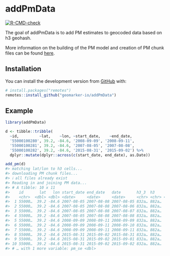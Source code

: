 
<!-- README.md is generated from README.Rmd. Please edit that file -->

# addPmData

<!-- badges: start -->

[![R-CMD-check](https://github.com/geomarker-io/addPmData/workflows/R-CMD-check/badge.svg)](https://github.com/geomarker-io/addPmData/actions)
<!-- badges: end -->

The goal of addPmData is to add PM estimates to geocoded data based on
h3 geohash.

More information on the building of the PM model and creation of PM
chunk files can be found
[here](https://github.com/geomarker-io/st_pm_hex).

## Installation

You can install the development version from
[GitHub](https://github.com/) with:

``` r
# install.packages("remotes")
remotes::install_github("geomarker-io/addPmData")
```

## Example

``` r
library(addPmData)

d <- tibble::tribble(
  ~id,         ~lat,    ~lon, ~start_date,    ~end_date,
  '55000100280', 39.2, -84.6, '2008-09-09', '2008-09-11',
  '55000100281', 39.2, -84.6, '2007-08-05', '2007-08-08',
  '55000100282', 39.2, -84.6, '2015-08-31', '2015-09-02') %>%
  dplyr::mutate(dplyr::across(c(start_date, end_date), as.Date))

add_pm(d)
#> matching lat/lon to h3 cells...
#> downloading PM chunk files...
#> ℹ all files already exist
#> Reading in and joining PM data...
#> # A tibble: 10 x 11
#>    id       lat   lon start_date end_date   date       h3_3  h3     year pm_pred
#>    <chr>  <dbl> <dbl> <date>     <date>     <date>     <chr> <chr> <dbl>   <dbl>
#>  1 55000…  39.2 -84.6 2007-08-05 2007-08-08 2007-08-05 832a… 882a…  2007   29.3 
#>  2 55000…  39.2 -84.6 2007-08-05 2007-08-08 2007-08-06 832a… 882a…  2007   28.5 
#>  3 55000…  39.2 -84.6 2007-08-05 2007-08-08 2007-08-07 832a… 882a…  2007   22.3 
#>  4 55000…  39.2 -84.6 2007-08-05 2007-08-08 2007-08-08 832a… 882a…  2007   20.7 
#>  5 55000…  39.2 -84.6 2008-09-09 2008-09-11 2008-09-09 832a… 882a…  2008    8.23
#>  6 55000…  39.2 -84.6 2008-09-09 2008-09-11 2008-09-10 832a… 882a…  2008    9.58
#>  7 55000…  39.2 -84.6 2008-09-09 2008-09-11 2008-09-11 832a… 882a…  2008   13.0 
#>  8 55000…  39.2 -84.6 2015-08-31 2015-09-02 2015-08-31 832a… 882a…  2015   12.7 
#>  9 55000…  39.2 -84.6 2015-08-31 2015-09-02 2015-09-01 832a… 882a…  2015   17.2 
#> 10 55000…  39.2 -84.6 2015-08-31 2015-09-02 2015-09-02 832a… 882a…  2015   19.4 
#> # … with 1 more variable: pm_se <dbl>
```
